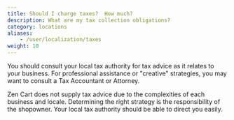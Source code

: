 ```yaml
---
title: Should I charge taxes?  How much? 
description: What are my tax collection obligations? 
category: locations 
aliases: 
    - /user/localization/taxes
weight: 10
---
```


You should consult your local tax authority for tax advice as it relates to your business. For professional assistance or "creative" strategies, you may want to consult a Tax Accountant or Attorney.

Zen Cart does not supply tax advice due to the complexities of each business and locale. Determining the right strategy is the responsibility of the shopowner. Your local tax authority should be able to direct you easily.
